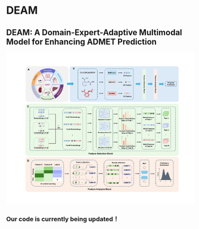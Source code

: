 # DEAM


## DEAM: A Domain-Expert-Adaptive Multimodal Model for Enhancing ADMET Prediction


![Illustrative diagram](./png/Illustrative.png)


### Our code is currently being updated！